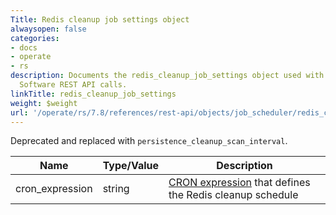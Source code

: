 ```yaml
---
Title: Redis cleanup job settings object
alwaysopen: false
categories:
- docs
- operate
- rs
description: Documents the redis_cleanup_job_settings object used with Redis Enterprise
  Software REST API calls.
linkTitle: redis_cleanup_job_settings
weight: $weight
url: '/operate/rs/7.8/references/rest-api/objects/job_scheduler/redis_cleanup_job_settings/'
---
```


Deprecated and replaced with `persistence_cleanup_scan_interval`.

| Name | Type/Value | Description |
|------|------------|-------------|
| cron_expression | string | [CRON expression](https://en.wikipedia.org/wiki/Cron#CRON_expression) that defines the Redis cleanup schedule |
